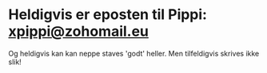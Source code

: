 # Heldigvis er eposten til Pippi: xpippi@zohomail.eu 
Og heldigvis kan kan neppe staves 'godt' heller.
Men tilfeldigvis skrives ikke slik!
